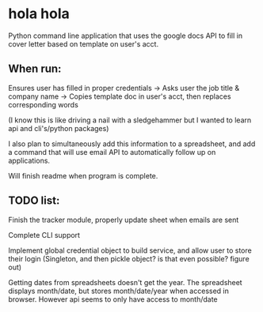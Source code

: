 # hola hola

Python command line application that uses the google docs API to fill in cover letter based on template on user's acct.

## When run:
Ensures user has filled in proper credentials ->
Asks user the job title & company name ->
Copies template doc in user's acct, then replaces corresponding words

(I know this is like driving a nail with a sledgehammer but I wanted to learn api and cli's/python packages)

I also plan to simultaneously add this information to a spreadsheet, and add a command that will use email API to automatically follow up on applications.

Will finish readme when program is complete.

## TODO list:
Finish the tracker module, properly update sheet when emails are sent

Complete CLI support

Implement global credential object to build service, and allow user to store their login
(Singleton, and then pickle object? is that even possible? figure out)

Getting dates from spreadsheets doesn't get the year. The spreadsheet displays
month/date, but stores month/date/year when accessed in browser. However api
seems to only have access to month/date
